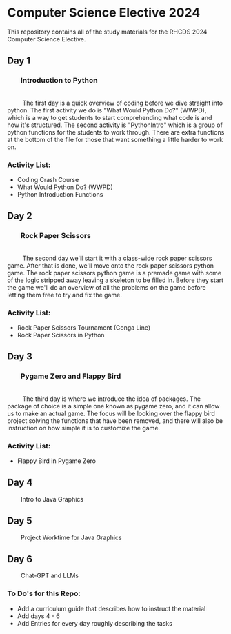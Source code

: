 # Computer Science Elective 2024
This repository contains all of the study materials for the RHCDS 2024 Computer Science Elective.

## Day 1
### &nbsp;&nbsp;&nbsp;&nbsp;&nbsp;&nbsp;&nbsp;&nbsp;Introduction to Python

<br>&nbsp;&nbsp;&nbsp;&nbsp;&nbsp;&nbsp;&nbsp;&nbsp; The first day is a quick overview of coding before we dive straight into python.  The first activity we do is "What Would Python Do?" (WWPD), which is a way to get students to start comprehending what code is and how it's structured.  The second activity is "PythonIntro" which is a group of python functions for the students to work through.  There are extra functions at the bottom of the file for those that want something a little harder to work on.

### Activity List:
- Coding Crash Course
- What Would Python Do? (WWPD)
- Python Introduction Functions

## Day 2
### &nbsp;&nbsp;&nbsp;&nbsp;&nbsp;&nbsp;&nbsp;&nbsp;Rock Paper Scissors

<br>&nbsp;&nbsp;&nbsp;&nbsp;&nbsp;&nbsp;&nbsp;&nbsp; The second day we'll start it with a class-wide rock paper scissors game.  After that is done, we'll move onto the rock paper scissors python game.  The rock paper scissors python game is a premade game with some of the logic stripped away leaving a skeleton to be filled in.  Before they start the game we'll do an overview of all the problems on the game before letting them free to try and fix the game.

### Activity List:
- Rock Paper Scissors Tournament (Conga Line)
- Rock Paper Scissors in Python

## Day 3
### &nbsp;&nbsp;&nbsp;&nbsp;&nbsp;&nbsp;&nbsp;&nbsp;Pygame Zero and Flappy Bird

<br>&nbsp;&nbsp;&nbsp;&nbsp;&nbsp;&nbsp;&nbsp;&nbsp; The third day is where we introduce the idea of packages.  The package of choice is a simple one known as pygame zero, and it can allow us to make an actual game.  The focus will be looking over the flappy bird project solving the functions that have been removed, and there will also be instruction on how simple it is to customize the game.

### Activity List:
- Flappy Bird in Pygame Zero

## Day 4
&nbsp;&nbsp;&nbsp;&nbsp;&nbsp;&nbsp;&nbsp;&nbsp;Intro to Java Graphics

## Day 5
&nbsp;&nbsp;&nbsp;&nbsp;&nbsp;&nbsp;&nbsp;&nbsp;Project Worktime for Java Graphics

## Day 6
&nbsp;&nbsp;&nbsp;&nbsp;&nbsp;&nbsp;&nbsp;&nbsp;Chat-GPT and LLMs

### To Do's for this Repo:
- Add a curriculum guide that describes how to instruct the material
- Add days 4 - 6
- Add Entries for every day roughly describing the tasks

